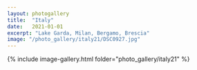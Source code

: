 ```yaml
---
layout: photogallery
title:  "Italy"
date:   2021-01-01
excerpt: "Lake Garda, Milan, Bergamo, Brescia"
image: "/photo_gallery/italy21/DSC0927.jpg"
---
```

<!-- ## Berlin Over The Years -->
{% include image-gallery.html folder="photo_gallery/italy21" %}
